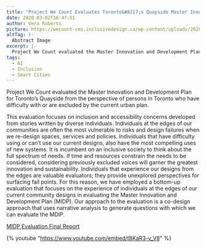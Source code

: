 ```yaml
---
title: "Project We Count Evaluates Toronto&#8217;s Quayside Master Innovation and Development Plan"
date: 2020-03-02T16:47:51
author: Vera Roberts
picture: https://wecount-cms.inclusivedesign.ca/wp-content/uploads/2020/06/colin-carter-w1g2o4J_4Dg-unsplash-scaled.jpg
altTag: |-
  Abstract Image
excerpt: |-
  Project We Count evaluated the Master Innovation and Development Plan for Toronto’s Quayside from the perspective of persons in Toronto who have difficulty with or are excluded by…
tags:
  - AI
  - Inclusion
  - Smart Cities
---
```

Project We Count evaluated the Master Innovation and Development Plan for Toronto’s Quayside from the perspective of persons in Toronto who have difficulty with or are excluded by the current urban plan.

This evaluation focuses on inclusion and accessibility concerns developed from stories written by diverse individuals. Individuals at the edges of our communities are often the most vulnerable to risks and design failures when we re-design spaces, services and policies. Individuals that have difficulty using or can’t use our current designs, also have the most compelling uses of new systems. It is incumbent on an inclusive society to think about the full spectrum of needs. If time and resources constrain the needs to be considered, considering previously excluded voices will garner the greatest innovation and sustainability. Individuals that experience our designs from the edges are valuable evaluators; they provide unexplored perspectives for surfacing fail points. For this reason, we have employed a bottom-up evaluation that focuses on the experience of individuals at the edges of our current community designs in evaluating the Master Innovation and Development Plan (MIDP). Our approach to the evaluation is a co-design approach that uses narrative analysis to generate questions with which we can evaluate the MDIP.

[MIDP Evaluation Final Report](https://wecount-cms.inclusivedesign.ca/wp-content/uploads/2020/05/MIDP-Evaluation-Final-Report.docx)

{% youtube "https://www.youtube.com/embed/t8KaR3-v_V8" %}
